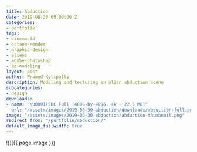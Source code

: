 ```yaml
---
title: Abduction
date: 2019-06-30 00:00:00 Z
categories:
- portfolio
tags:
- cinema-4d
- octane-render
- graphic-design
- aliens
- adobe-photoshop
- 3d-modeling
layout: post
author: Pramod Kotipalli
description: Modeling and texturing an alien abduction scene
subcategories:
- design
downloads:
- name: "\U0001F5BC️ Full (4096-by-4096, 4k - 22.5 MB)"
  url: "/assets/images/2019-06-30-abduction/downloads/abduction-full.png"
image: "/assets/images/2019-06-30-abduction/abduction-thumbnail.png"
redirect_from: "/portfolio/abduction/"
default_image_fullwidth: true
---
```


![]({{ page.image }})
